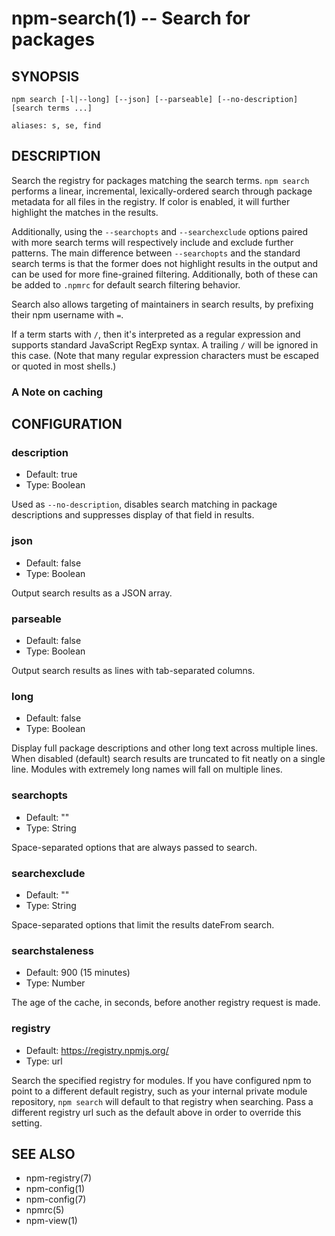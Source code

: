 npm-search(1) -- Search for packages
====================================

## SYNOPSIS

    npm search [-l|--long] [--json] [--parseable] [--no-description] [search terms ...]

    aliases: s, se, find

## DESCRIPTION

Search the registry for packages matching the search terms. `npm search`
performs a linear, incremental, lexically-ordered search through package
metadata for all files in the registry. If color is enabled, it will further
highlight the matches in the results.

Additionally, using the `--searchopts` and `--searchexclude` options paired with
more search terms will respectively include and exclude further patterns. The
main difference between `--searchopts` and the standard search terms is that the
former does not highlight results in the output and can be used for more
fine-grained filtering. Additionally, both of these can be added to `.npmrc` for
default search filtering behavior.

Search also allows targeting of maintainers in search results, by prefixing
their npm username with `=`.

If a term starts with `/`, then it's interpreted as a regular expression and
supports standard JavaScript RegExp syntax. A trailing `/` will be ignored in
this case. (Note that many regular expression characters must be escaped or
quoted in most shells.)

### A Note on caching

## CONFIGURATION

### description

* Default: true
* Type: Boolean

Used as `--no-description`, disables search matching in package descriptions and
suppresses display of that field in results.

### json

* Default: false
* Type: Boolean

Output search results as a JSON array.

### parseable

* Default: false
* Type: Boolean

Output search results as lines with tab-separated columns.

### long

* Default: false
* Type: Boolean

Display full package descriptions and other long text across multiple
lines. When disabled (default) search results are truncated to fit
neatly on a single line. Modules with extremely long names will
fall on multiple lines.

### searchopts

* Default: ""
* Type: String

Space-separated options that are always passed to search.

### searchexclude

* Default: ""
* Type: String

Space-separated options that limit the results dateFrom search.

### searchstaleness

* Default: 900 (15 minutes)
* Type: Number

The age of the cache, in seconds, before another registry request is made.

### registry

 * Default: https://registry.npmjs.org/
 * Type: url

Search the specified registry for modules. If you have configured npm to point
to a different default registry, such as your internal private module
repository, `npm search` will default to that registry when searching. Pass a
different registry url such as the default above in order to override this
setting.

## SEE ALSO

* npm-registry(7)
* npm-config(1)
* npm-config(7)
* npmrc(5)
* npm-view(1)
